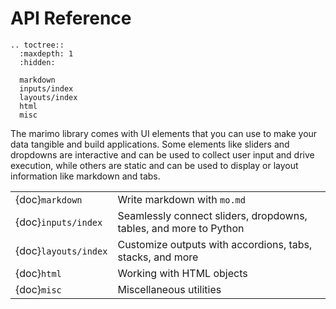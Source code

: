 # API Reference

```{eval-rst}
.. toctree::
  :maxdepth: 1
  :hidden:

  markdown
  inputs/index
  layouts/index
  html
  misc
```

The marimo library comes with UI elements that you can use to make your data
tangible and build applications. Some elements like sliders and dropdowns are
interactive and can be used to collect user input and drive execution, while
others are static and can be used to display or layout information like
markdown and tabs.

|                      |                                                                   |
| :------------------- | :---------------------------------------------------------------- |
| {doc}`markdown`      | Write markdown with `mo.md`                                       |
| {doc}`inputs/index`  | Seamlessly connect sliders, dropdowns, tables, and more to Python |
| {doc}`layouts/index` | Customize outputs with accordions, tabs, stacks, and more         |
| {doc}`html`          | Working with HTML objects                                         |
| {doc}`misc`          | Miscellaneous utilities                                           |
